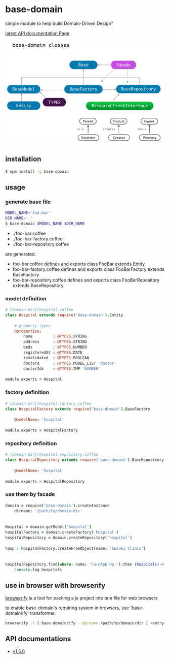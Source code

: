 # base-domain

simple module to help build Domain-Driven Design"

[latest API documentation Page](http://cureapp.github.io/base-domain/doc/v1.5.0/index.html)

![concept](https://github.com/CureApp/base-domain/blob/master/base-domain-classes.png "base-domain-classes")

## installation

```bash
$ npm install -g base-domain
```


## usage

### generate base file

```bash
MODEL_NAME='foo-bar'
DIR_NAME='.'
$ base-domain $MODEL_NAME $DIR_NAME
```
- ./foo-bar.coffee
- ./foo-bar-factory.coffee
- ./foo-bar-repository.coffee

are generated.

- foo-bar.coffee defines and exports class FooBar extends Entity
- foo-bar-factory.coffee defines and exports class FooBarFactory extends BaseFactory
- foo-bar-repository.coffee defines and exports class FooBarRepository extends BaseRepository



### model definition

```coffee
# {domain-dir}/hospital.coffee
class Hospital extends require('base-domain').Entity

    # property types
    @properties:
        name         : @TYPES.STRING
        address      : @TYPES.STRING
        beds         : @TYPES.NUMBER
        registeredAt : @TYPES.DATE
        isValidated  : @TYPES.BOOLEAN
        doctors      : @TYPES.MODEL_LIST 'doctor'
        doctorIdx    : @TYPES.TMP 'NUMBER'

module.exports = Hospital
```

### factory definition
```coffee
# {domain-dir}/hospital-factory.coffee
class HospitalFactory extends require('base-domain').BaseFactory

    @modelName: 'hospital'

module.exports = HospitalFactory
```

### repository definition
```coffee
# {domain-dir}/hospital-repository.coffee
class HospitalRepository extends require('base-domain').BaseRepository

    @modelName: 'hospital'

module.exports = HospitalRepository
```


### use them by facade

```coffee
domain = require('base-domain').createInstance
    dirname: '/path/to/domain-dir'


Hospital = domain.getModel('hospital')
hospitalFactory = domain.createFactory('hospital')
hospitalRepository = domain.createRepository('hospital')

hosp = hospitalFactory.createFromObject(name: 'Suzuki Clinic')


hospitalRepository.find(where: name: 'CureApp Hp.').then (hospitals)->
    console.log hospitals

```

## use in browser with browserify
[browserify](http://browserify.org/) is a tool for packing a js project into one file for web browsers

to enable base-domain's requiring system in browsers, use 'base-domain/ify' transformer.

```bash
browserify -t [ base-domain/ify --dirname /path/to/domain/dir ] <entry-file>
```

## API documentations
- [v1.5.0](http://cureapp.github.io/base-domain/doc/v1.5.0/index.html)
